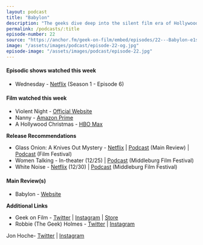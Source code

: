 ```yaml
---
layout: podcast
title: "Babylon"
description: "The geeks dive deep into the silent film era of Hollywood and head to the talkies in Babylon, a few other watches Jon continues his Christmas madness with Violent Night and A Hollywood Christmas and then Robbie reviews a Jon style film Nanny!"
permalink: /podcasts/:title
episode-number: 22
source: "https://anchor.fm/geek-on-film/embed/episodes/22---Babylon-e1slhb6"
image: "/assets/images/podcast/episode-22-og.jpg"
episode-image: "/assets/images/podcast/episode-22.jpg"
---
```

<h4><strong>Episodic shows watched this week</strong></h4>
<ul>
  <li>Wednesday - <a href="https://www.netflix.com/title/81231974"><u>Netflix</u></a> (Season 1 - Episode 6)</li>
</ul>
<h4><strong>Film watched this week</strong></h4>
<ul>
  <li>Violent Night - <a href="https://www.violentnightmovie.com/"><u>Official Website</u></a></li>
  <li>Nanny - <a href="https://amzn.to/3VkfONG"><u>Amazon Prime</u></a></li>
  <li>A Hollywood Christmas - <a href="https://www.hbomax.com/feature/urn:hbo:feature:GY1_uNgldOTqGwwEAAABU"><u>HBO Max</u></a></li>
</ul>
<p><strong>Release Recommendations</strong></p>
<ul>
  <li>Glass Onion: A Knives Out Mystery - <a href="https://www.netflix.com/title/81458416"><u>Netflix</u></a> | <a href="https://geekonfilm.com/podcasts/episode-19"><u>Podcast</u></a> (Main Review) | <a href="https://geekonfilm.com/podcasts/episode-12"><u>Podcast</u></a> (Film Festival)</li>
  <li>Women Talking - In-theater (12/25) | <a href="https://geekonfilm.com/podcasts/episode-12"><u>Podcast</u></a> (Middleburg Film Festival)</li>
  <li>White Noise - <a href="https://www.netflix.com/title/81317320"><u>Netflix</u></a> (12/30) | <a href="https://geekonfilm.com/podcasts/episode-12"><u>Podcast</u></a> (Middleburg Film Festival)</li>
</ul>
<h4><strong>Main Review(s)</strong></h4>
<ul>
  <li>Babylon - <a href="https://www.babylonmovie.com/"><u>Website</u></a></li>
</ul>
<p><strong>Additional Links</strong></p>
<ul>
  <li>Geek on Film - <a href="https://twitter.com/geekonfilmcom"><u>Twitter</u></a> | <a href="https://www.instagram.com/geekonfilmcom/"><u>Instagram</u></a> | <a href="https://www.geekonfilm.shop/"><u>Store</u></a></li>
  <li>Robbie (The Geek) Holmes - <a href="https://twitter.com/robbiethegeek"><u>Twitter</u></a> | <a href="https://www.instagram.com/robbiethegeek/"><u>Instagram</u></a></li>
</ul>
<p>Jon Hoche- <a href="https://twitter.com/JonHoche"><u>Twitter</u></a> | <a href="https://www.instagram.com/jonhoche/"><u>Instagram</u></a></p>
